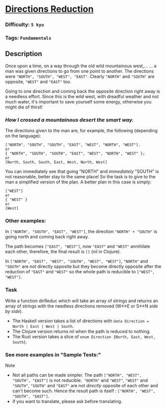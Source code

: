 # [Directions Reduction](https://www.codewars.com/kata/550f22f4d758534c1100025a)

### Difficulty: `5 kyu`

### Tags: `Fundamentals`

## Description

Once upon a time, on a way through the old wild mountainous west,…
… a man was given directions to go from one point to another. The directions were `"NORTH", "SOUTH", "WEST", "EAST"`. Clearly `"NORTH"` and `"SOUTH"` are opposite, `"WEST"` and `"EAST"` too.

Going to one direction and coming back the opposite direction right away is a needless effort. Since this is the wild west, with dreadful weather and not much water, it's important to save yourself some energy, otherwise you might die of thirst!

### *How I crossed a mountainous desert the smart way.*

The directions given to the man are, for example, the following (depending on the language):

```
["NORTH", "SOUTH", "SOUTH", "EAST", "WEST", "NORTH", "WEST"].
or
{ "NORTH", "SOUTH", "SOUTH", "EAST", "WEST", "NORTH", "WEST" };
or
[North, South, South, East, West, North, West]
```

You can immediately see that going "NORTH" and *immediately* "SOUTH" is not reasonable, better stay to the same place! So the task is to give to the man a simplified version of the plan. A better plan in this case is simply:

```
["WEST"]
or
{ "WEST" }
or
[West]
```

### Other examples:

In `["NORTH", "SOUTH", "EAST", "WEST"]`, the direction `"NORTH" + "SOUTH"` is going north and coming back right away.

The path becomes `["EAST", "WEST"]`, now `"EAST"` and `"WEST"` annihilate each other, therefore, the final result is `[]` (nil in Clojure).

In `["NORTH", "EAST", "WEST", "SOUTH", "WEST", "WEST"]`, `"NORTH"` and `"SOUTH"` are *not* directly opposite but they become directly opposite after the reduction of `"EAST"` and `"WEST"` so the whole path is reducible to `["WEST", "WEST"]`.

### Task

Write a function dirReduc which will take an array of strings and returns an array of strings with the needless directions removed (W<->E or S<->N *side by side*).

- The Haskell version takes a list of directions with `data Direction = North | East | West | South`.
- The Clojure version returns nil when the path is reduced to nothing.
- The Rust version takes a slice of `enum Direction {North, East, West, South}`.

### See more examples in "Sample Tests:"

> [!NOTE]
> - Not all paths can be made simpler. The path `["NORTH", "WEST", "SOUTH", "EAST"]` is not reducible.` "NORTH"` and `"WEST"`, `"WEST"` and `"SOUTH"`, `"SOUTH"` and `"EAST"` are not *directly* opposite of each other and can't become such. Hence the result path is itself : `["NORTH", "WEST", "SOUTH", "EAST"]`.
> - if you want to translate, please ask before translating.